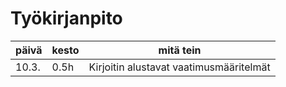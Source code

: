 # Työkirjanpito

| päivä | kesto | mitä tein                               |
| ----- | ----- | --------------------------------------- |
| 10.3. | 0.5h  | Kirjoitin alustavat vaatimusmääritelmät |
